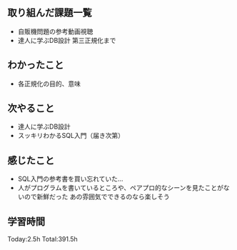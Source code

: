 ## 取り組んだ課題一覧
- 自販機問題の参考動画視聴
- 達人に学ぶDB設計 第三正規化まで

## わかったこと
- 各正規化の目的、意味
  
## 次やること
- 達人に学ぶDB設計
- スッキリわかるSQL入門（届き次第）

## 感じたこと
- SQL入門の参考書を買い忘れていた…
- 人がプログラムを書いているところや、ペアプロ的なシーンを見たことがないので新鮮だった
  あの雰囲気でできるのなら楽しそう

## 学習時間
Today:2.5h
Total:391.5h
